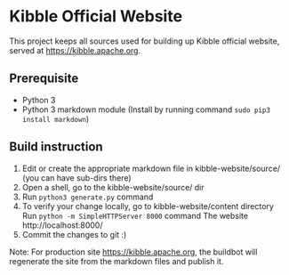 # Kibble Official Website

This project keeps all sources used for building up Kibble official website, served at https://kibble.apache.org.

## Prerequisite
- Python 3 
- Python 3 markdown module (Install by running command `sudo pip3 install markdown`) 

## Build instruction

1. Edit or create the appropriate markdown file in kibble-website/source/ (you can have sub-dirs there) 
2. Open a shell, go to the kibble-website/source/ dir 
3. Run `python3 generate.py` command
4. To verify your change locally, go to kibble-website/content directory 
Run `python -m SimpleHTTPServer 8000` command
The website http://localhost:8000/
5. Commit the changes to git :)


Note: For production site https://kibble.apache.org, the buildbot will regenerate the site from the markdown files and publish it.
